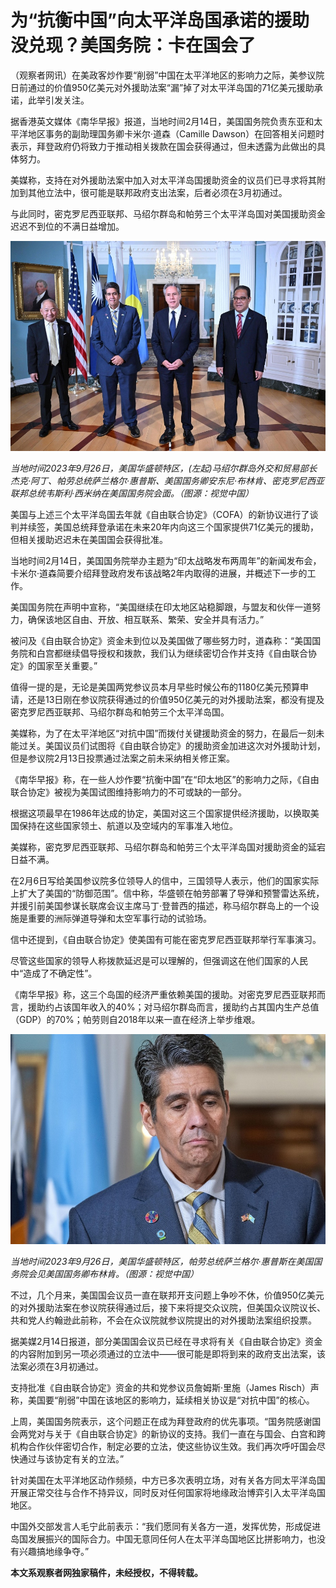 # 为“抗衡中国”向太平洋岛国承诺的援助没兑现？美国务院：卡在国会了

（观察者网讯）在美政客炒作要“削弱”中国在太平洋地区的影响力之际，美参议院日前通过的价值950亿美元对外援助法案“漏”掉了对太平洋岛国的71亿美元援助承诺，此举引发关注。

据香港英文媒体《南华早报》报道，当地时间2月14日，美国国务院负责东亚和太平洋地区事务的副助理国务卿卡米尔·道森（Camille
Dawson）在回答相关问题时表示，拜登政府仍将致力于推动相关拨款在国会获得通过，但未透露为此做出的具体努力。

美媒称，支持在对外援助法案中加入对太平洋岛国援助资金的议员们已寻求将其附加到其他立法中，很可能是联邦政府支出法案，后者必须在3月初通过。

与此同时，密克罗尼西亚联邦、马绍尔群岛和帕劳三个太平洋岛国对美国援助资金迟迟不到位的不满日益增加。

![30d133b6f5ef01663ff309c403f0a04f.jpg](https://raw.githubusercontent.com/qqhsx/qqnews_image/main/2024/02/15/为“抗衡中国”向太平洋岛国承诺的援助没兑现？美国务院：卡在国会了/30d133b6f5ef01663ff309c403f0a04f.jpg)

_当地时间2023年9月26日，美国华盛顿特区，(左起)马绍尔群岛外交和贸易部长杰克·阿丁、帕劳总统萨兰格尔·惠普斯、美国国务卿安东尼·布林肯、密克罗尼西亚联邦总统韦斯利·西米纳在美国国务院会面。（图源：视觉中国）_

美国与上述三个太平洋岛国去年就《自由联合协定》（COFA）的新协议进行了谈判并续签，美国总统拜登承诺在未来20年内向这三个国家提供71亿美元的援助，但相关援助迟迟未在美国国会获得批准。

当地时间2月14日，美国国务院举办主题为“印太战略发布两周年”的新闻发布会，卡米尔·道森简要介绍拜登政府发布该战略2年内取得的进展，并概述下一步的工作。

美国国务院在声明中宣称，“美国继续在印太地区站稳脚跟，与盟友和伙伴一道努力，确保该地区自由、开放、相互联系、繁荣、安全并具有活力。”

被问及《自由联合协定》资金未到位以及美国做了哪些努力时，道森称：“美国国务院和白宫都继续倡导授权和拨款，我们认为继续密切合作并支持《自由联合协定》的国家至关重要。”

值得一提的是，无论是美国两党参议员本月早些时候公布的1180亿美元预算申请，还是13日刚在参议院获得通过的价值950亿美元的对外援助法案，都没有提及密克罗尼西亚联邦、马绍尔群岛和帕劳三个太平洋岛国。

美媒称，为了在太平洋地区“对抗中国”而拨付关键援助资金的努力，在最后一刻未能过关。美国议员们试图将《自由联合协定》的援助资金加进这次对外援助计划，但是参议院2月13日投票通过法案之前未采纳相关修正案。

《南华早报》称，在一些人炒作要“抗衡中国”在“印太地区”的影响力之际，《自由联合协定》被视为美国试图维持影响力的不可或缺的一部分。

根据这项最早在1986年达成的协定，美国对这三个国家提供经济援助，以换取美国保持在这些国家领土、航道以及空域内的军事准入地位。

美媒称，密克罗尼西亚联邦、马绍尔群岛和帕劳三个太平洋岛国对援助资金的延宕日益不满。

在2月6日写给美国参议院多位领导人的信中，三国领导人表示，他们的国家实际上扩大了美国的“防御范围”。信中称，华盛顿在帕劳部署了导弹和预警雷达系统，并援引前美国参谋长联席会议主席马丁·登普西的描述，称马绍尔群岛上的一个设施是重要的洲际弹道导弹和太空军事行动的试验场。

信中还提到，《自由联合协定》使美国有可能在密克罗尼西亚联邦举行军事演习。

尽管这些国家的领导人称拨款延迟是可以理解的，但强调这在他们国家的人民中“造成了不确定性”。

《南华早报》称，这三个岛国的经济严重依赖美国的援助。对密克罗尼西亚联邦而言，援助约占该国年收入的40%；对马绍尔群岛而言，援助约占其国内生产总值（GDP）的70%；帕劳则自2018年以来一直在经济上举步维艰。

![34eee88770cb2fe530b69f2491a2449d.jpg](https://raw.githubusercontent.com/qqhsx/qqnews_image/main/2024/02/15/为“抗衡中国”向太平洋岛国承诺的援助没兑现？美国务院：卡在国会了/34eee88770cb2fe530b69f2491a2449d.jpg)

_当地时间2023年9月26日，美国华盛顿特区，帕劳总统萨兰格尔·惠普斯在美国国务院会见美国国务卿布林肯。（图源：视觉中国）_

不过，几个月来，美国国会议员一直在联邦开支问题上争吵不休，价值950亿美元的对外援助法案在参议院获得通过后，接下来将提交众议院，但美国众议院议长、共和党人约翰逊此前称，不会在众议院就参议院提出的对外援助法案组织投票。

据美媒2月14日报道，部分美国国会议员已经在寻求将有关《自由联合协定》资金的内容附加到另一项必须通过的立法中——很可能是即将到来的政府支出法案，该法案必须在3月初通过。

支持批准《自由联合协定》资金的共和党参议员詹姆斯·里施（James Risch）声称，美国要“削弱”中国在该地区的影响力，延续相关协议是“对抗中国”的核心。

上周，美国国务院表示，这个问题正在成为拜登政府的优先事项。“国务院感谢国会两党对与关于《自由联合协定》的新协议的支持。我们一直在与国会、白宫和跨机构合作伙伴密切合作，制定必要的立法，使这些协议生效。我们再次呼吁国会尽快通过与该协定有关的立法。”

针对美国在太平洋地区动作频频，中方已多次表明立场，对有关各方同太平洋岛国开展正常交往与合作不持异议，同时反对任何国家将地缘政治博弈引入太平洋岛国地区。

中国外交部发言人毛宁此前表示：“我们愿同有关各方一道，发挥优势，形成促进岛国发展振兴的国际合力。中国无意同任何人在太平洋岛国地区比拼影响力，也没有兴趣搞地缘争夺。”

**本文系观察者网独家稿件，未经授权，不得转载。**

